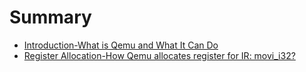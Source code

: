 # Summary

* [Introduction-What is Qemu and What It Can Do](chap1.1-what's_qemu_and_what_it_can_do.md)
* [Register Allocation-How Qemu allocates register for IR: movi_i32?](chap2.1-how_qemu-allocate_register_for_ir-movi_i32.md)